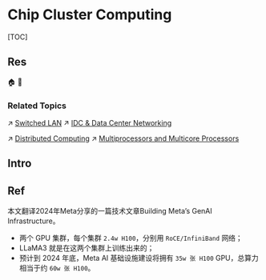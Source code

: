 # Chip Cluster Computing

[TOC]



## Res
🏠 
🚧 


### Related Topics
↗ [Switched LAN](../../../🏎️%20Computer%20Networking%20and%20Communication/📌%20Computer%20Networking%20Basics%20(Protocol%20Part)/0x06%20Data%20Link%20Layer/Switched%20LAN/Switched%20LAN.md)
↗ [IDC & Data Center Networking](../../../🏎️%20Computer%20Networking%20and%20Communication/📌%20Computer%20Networking%20Basics%20(Protocol%20Part)/0x06%20Data%20Link%20Layer/IDC%20&%20Data%20Center%20Networking.md)

↗ [Distributed Computing](../../../../System%20Architecture%20Design/🌌%20Distributed%20Systems/Distributed%20Computing/Distributed%20Computing.md)
↗ [Multiprocessors and Multicore Processors](../../Computer%20Architecture/Computer%20Microarchitectures%20(Computer%20Organization)%20&%20von%20Neumann%20Model/🚦%20Computer%20Processors%20&%20Logic%20Chips/Multiprocessors%20and%20Multicore%20Processors/Multiprocessors%20and%20Multicore%20Processors.md)



## Intro




## Ref
[👍 Meta超大规模AI智算基础设施架构设计]: https://mp.weixin.qq.com/s/aME8ltsRKyYGXfYZyATyxw

本文翻译2024年Meta分享的一篇技术文章Building Meta’s GenAI Infrastructure。

- 两个 GPU 集群，每个集群 `2.4w H100`，分别用 `RoCE/InfiniBand` 网络；
- LLaMA3 就是在这两个集群上训练出来的；
- 预计到 2024 年底，Meta AI 基础设施建设将拥有 `35w 张 H100` GPU，总算力相当于约 `60w 张 H100`。
